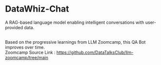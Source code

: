 # DataWhiz-Chat
A RAG-based language model enabling intelligent conversations with user-provided data.

<br> Based on the progressive learnings from LLM Zoomcamp, this QA Bot improves over time.
<br> Zoomcamp Source Link : https://github.com/DataTalksClub/llm-zoomcamp/tree/main
